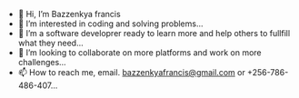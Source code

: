 - 👋 Hi, I’m Bazzenkya francis
- 👀 I’m interested in coding and solving problems...
- 🌱 I’m a software developrer ready to learn more and help others to fullfill what they need...
- 💞️ I’m looking to collaborate on more platforms and work on more challenges...
- 📫 How to reach me, email. bazzenkyafrancis@gmail.com or +256-786-486-407...


<!---
snowvirus/snowvirus is a ✨ special ✨ repository because its `README.md` (this file) appears on your GitHub profile.
You can click the Preview link to take a look at your changes.
--->
